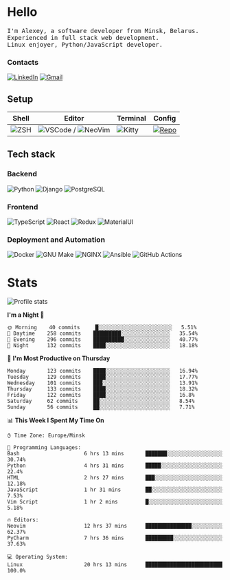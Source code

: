 # Hello

<p>
    <samp>
        I'm Alexey, a software developer from Minsk, Belarus.
        <br>
	Experienced in full stack web development.
	<br>
	Linux enjoyer, Python/JavaScript developer.
    </samp>
</p>

### Contacts

[![LinkedIn](https://img.icons8.com/fluency/48/000000/linkedin.png)](https://www.linkedin.com/in/dhvcc/)
[![Gmail](https://img.icons8.com/fluency/48/000000/gmail-new.png)](mailto:alexey.artishevskiy@gmail.com)

## Setup

| Shell | Editor | Terminal | Config |
|-------|--------|----------|--------|
| ![ZSH](https://img.shields.io/badge/-ZSH-000000?style=flat&logo=GNU-Bash) | ![VSCode](https://img.shields.io/badge/-VSCode-000000?style=flat&logo=Visual-Studio-Code&logoColor=0066b8) / ![NeoVim](https://img.shields.io/badge/-NeoVim-000000?style=flat&logo=Neovim) | ![Kitty](https://img.shields.io/badge/-Kitty-000000?style=flat&logo=Windows-Terminal) | [![Repo](https://img.shields.io/badge/-Repo-000000?style=flat&logo=Github)](https://github.com/dhvcc/configs)


## Tech stack

### Backend

![Python](https://img.shields.io/badge/-Python-black?style=flat&logo=Python&logoColor=FFE17E)
![Django](https://img.shields.io/badge/-Django-black?style=flat&logo=Django&logoColor=20AA76)
![PostgreSQL](https://img.shields.io/badge/-PostgreSQL-black?style=flat&logo=PostgreSQL)

### Frontend

![TypeScript](https://img.shields.io/badge/-TypeScript-black?style=flat&logo=TypeScript)
![React](https://img.shields.io/badge/-React-black?style=flat&logo=React)
![Redux](https://img.shields.io/badge/-Redux-black?style=flat&logo=Redux&logoColor=764ABC)
![MaterialUI](https://img.shields.io/badge/-MaterialUI-black?style=flat&logo=MUI&logoColor=9170c2)

### Deployment and Automation

![Docker](https://img.shields.io/badge/-Docker-black?style=flat&logo=Docker)
![GNU Make](https://img.shields.io/badge/-GNU%20Make-black?style=flat&logo=GNU)
![NGINX](https://img.shields.io/badge/-NGINX-black?style=flat&logo=NGINX&logoColor=009639)
![Ansible](https://img.shields.io/badge/-Ansible-black?style=flat&logo=Ansible)
![GitHub Actions](https://img.shields.io/badge/-GitHub%20Actions-black?style=flat&logo=GitHub-Actions)

# Stats

![Profile stats](https://github-readme-stats.dhvcc.vercel.app/api?username=dhvcc&hide_title=true&show_icons=true&count_private=true&theme=react&hide_border=true)

<!--START_SECTION:waka-->
**I'm a Night 🦉** 

```text
🌞 Morning    40 commits     █░░░░░░░░░░░░░░░░░░░░░░░░   5.51% 
🌆 Daytime    258 commits    █████████░░░░░░░░░░░░░░░░   35.54% 
🌃 Evening    296 commits    ██████████░░░░░░░░░░░░░░░   40.77% 
🌙 Night      132 commits    ████░░░░░░░░░░░░░░░░░░░░░   18.18%

```
📅 **I'm Most Productive on Thursday** 

```text
Monday       123 commits    ████░░░░░░░░░░░░░░░░░░░░░   16.94% 
Tuesday      129 commits    ████░░░░░░░░░░░░░░░░░░░░░   17.77% 
Wednesday    101 commits    ███░░░░░░░░░░░░░░░░░░░░░░   13.91% 
Thursday     133 commits    ████░░░░░░░░░░░░░░░░░░░░░   18.32% 
Friday       122 commits    ████░░░░░░░░░░░░░░░░░░░░░   16.8% 
Saturday     62 commits     ██░░░░░░░░░░░░░░░░░░░░░░░   8.54% 
Sunday       56 commits     ██░░░░░░░░░░░░░░░░░░░░░░░   7.71%

```


📊 **This Week I Spent My Time On** 

```text
⌚︎ Time Zone: Europe/Minsk

💬 Programming Languages: 
Bash                     6 hrs 13 mins       ███████░░░░░░░░░░░░░░░░░░   30.74% 
Python                   4 hrs 31 mins       █████░░░░░░░░░░░░░░░░░░░░   22.4% 
HTML                     2 hrs 27 mins       ███░░░░░░░░░░░░░░░░░░░░░░   12.18% 
JavaScript               1 hr 31 mins        ██░░░░░░░░░░░░░░░░░░░░░░░   7.53% 
Vim Script               1 hr 2 mins         █░░░░░░░░░░░░░░░░░░░░░░░░   5.18%

🔥 Editors: 
Neovim                   12 hrs 37 mins      ███████████████░░░░░░░░░░   62.37% 
PyCharm                  7 hrs 36 mins       █████████░░░░░░░░░░░░░░░░   37.63%

💻 Operating System: 
Linux                    20 hrs 13 mins      █████████████████████████   100.0%

```


<!--END_SECTION:waka-->

